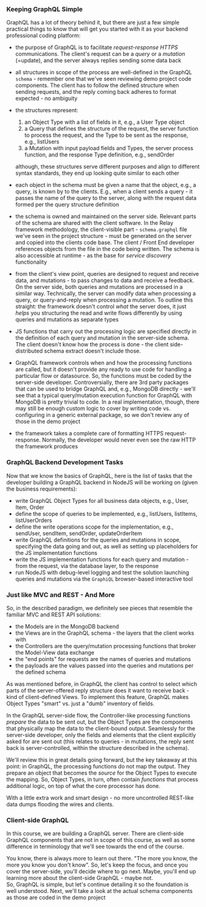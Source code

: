 ### Keeping GraphQL Simple

GraphQL has a lot of theory behind it, but there are just a few simple practical things to know that will get you started with it as your backend professional coding platform:

- the purpose of GraphQL is to facilitate *request-response HTTPS* communications. The client's request can be a *query* or a *mutation* (=update), and the server always replies sending some data back
- all structures in scope of the process are well-defined in the GraphQL `schema` - remember one that we've seen reviewing demo project code components. The client has to follow the defined structure when sending requests, and the reply coming back adheres to format expected - no ambiguity
- the structures represent: 
  1. an Object Type with a list of fields in it, e.g., a User Type object
  2. a Query that defines the structure of the request, the server function to process the request, and the Type to be sent as the response, e.g., listUsers
  3. a Mutation with input payload fields and Types, the server process function, and the response Type definition, e.g., sendOrder

  although, these structures serve different purposes and align to different syntax standards, they end up looking quite similar to each other
- each object in the schema must be given a name that the object, e.g., a query, is known by to the clients. E.g., when a client sends a query - it passes the name of the query to the server, along with the request data formed per the query structure definition 
- the schema is owned and maintained on the server side. Relevant parts of the schema are shared with the client software. In the Relay framework methodology, the client-visible part - `schema.graphql` file we've seen in the project structure - must be generated on the server and copied into the clients code base. The client / Front End developer references objects from the file in the code being written. 
 The schema is also accessible at runtime - as the base for *service discovery* functionality
- from the client's view point, queries are designed to request and receive data, and mutations - to pass changes to data and receive a feedback. On the server side, both queries and mutations are processed in a similar way. Technically, the server can modify data when processing a query, or query-and-reply when processing a mutation. To outline this straight: the framework doesn't control *what* the server does, it just *helps* you structuring the read and write flows differently by using queries and mutations as separate types
- JS functions that carry out the processing logic are specified directly in the definition of each query and mutation in the server-side schema. The client doesn't know how the process is done - the client side-distributed schema extract doesn't include those. 
- GraphQL framework controls when and how the processing functions are called, but it doesn't provide any ready to use code for handling a particular flow or datasource. So, the functions must be coded by the server-side developer. Controversially, there are 3rd party packages that can be used to bridge GraphQL and, e.g., MongoDB directly - we'll see that a typical query/mutation execution function for GraphQL with MongoDB is pretty trivial to code. In a real implementation, though, there may still be enough custom logic to cover by writing code vs. configuring in a generic external package, so we don't review any of those in the demo project
- the framework takes a complete care of formatting HTTPS request-response. Normally, the developer would never even see the raw HTTP the framework produces

### GraphQL Backend Development Tasks

Now that we know the basics of GraphQL, here is the list of tasks that the developer building a GraphQL backend in NodeJS will be working on (given the business requirements):

- write GraphQL Object Types for all business data objects, e.g., User, Item, Order
- define the scope of queries to be implemented, e.g., listUsers, listItems, listUserOrders
- define the write operations scope for the implementation, e.g., sendUser, sendItem, sendOrder, updateOrderItem
- write GraphQL definitions for the queries and mutations in scope, specifying the data going and out, as well as setting up placeholders for the JS implementation functions
- write the JS implementation functions for each query and mutation - from the request, via the database layer, to the response
- run NodeJS with debug-level logging and test the solution launching queries and mutations via the `GraphiQL` browser-based interactive tool 
 
### Just like MVC and REST - And More

So, in the described paradigm, we definitely see pieces that resemble the familiar MVC and REST API solutions:

- the Models are in the MongoDB backend
- the Views are in the GraphQL schema - the layers that the client works with
- the Controllers are the query/mutation processing functions that broker the Model-View data exchange
- the "end points" for requests are the names of queries and mutations
- the payloads are the values passed into the queries and mutations per the defined schema

As was mentioned before, in GraphQL the client has control to select which parts of the server-offered reply structure does it want to receive back - kind of client-defined Views. To implement this feature, GraphQL makes Object Types "smart" vs. just a "dumb" inventory of fields.

In the GraphQL server-side flow, the Controller-like processing functions *prepare* the data to be sent out, but the Object Types are the components that physically map the data to the client-bound output. Seamlessly for the server-side developer, only the fields and elements that the client explicitly asked for are sent out (this relates to queries - in mutations, the reply sent back is server-controlled, within the structure described in the schema).

We'll review this in great details going forward, but the key takeaway at this point: in GraphQL, the processing functions do not map the output. They prepare an object that becomes the *source* for the Object Types to execute the mapping. So, Object Types, in turn, often contain *functions* that process additional logic, on top of what the core processor has done.

With a little extra work and smart design - no more uncontrolled REST-like data dumps flooding the wires and clients.

### Client-side GraphQL

In this course, we are building a GraphQL server. There are client-side GraphQL components that are not in scope of this course, as well as some difference in terminology that we'll see towards the end of the course.

You know, there is always more to learn out there. "The more you know, the more you know you don't know". So, let's keep the focus, and once you cover the server-side, you'll decide where to go next. Maybe, you'll end up learning more about the client-side GraphQL - maybe not.
<br>
So, GraphQL is simple, but let's continue detailing it so the foundation is well understood. Next, we'll take a look at the actual schema components as those are coded in the demo project
